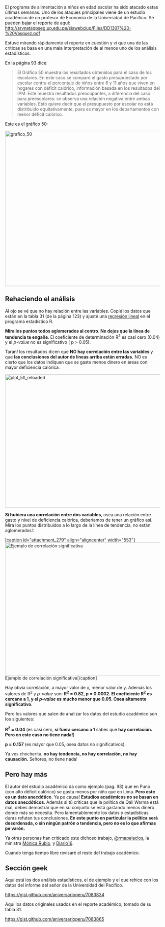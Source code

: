 El programa de alimentación a niños en edad escolar ha sido atacado estas últimas semanas. Uno de los ataques principales viene de un estudio académico de un profesor de Economía de la Universidad de Pacífico. Se pueden bajar el reporte de aquí: <a href="http://srvnetappseg.up.edu.pe/siswebciup/Files/DD1307%20-%20Vasquez.pdf">http://srvnetappseg.up.edu.pe/siswebciup/Files/DD1307%20-%20Vasquez.pdf</a>

Estuve mirando rápidamente el reporte en cuestión y vi que una de las críticas se basa en una mala interpretación de al menos uno de los análisis estadísticos.

En la página 93 dice:
<blockquote>El Gráfico 50 muestra los resultados obtenidos para el caso de los escolares. En este caso se comparó el gasto presupuestado por escolar contra el porcentaje de niños entre 6 y 11 años que viven en hogares con déficit calórico, información basada en los resultados del IPM. Este muestra resultados preocupantes, a diferencia del caso para preescolares: se observa una relación negativa entre ambas variables. Esto quiere decir que el presupuesto por escolar no está distribuido equitativamente, pues es mayor en los departamentos con menor déficit calórico.</blockquote>
Este es el gráfico 50:

<a href="http://aniversarioperu.files.wordpress.com/2013/10/grafico_50.png"><img class="aligncenter size-large wp-image-262" alt="grafico_50" src="http://aniversarioperu.files.wordpress.com/2013/10/grafico_50.png?w=630" width="630" height="504" /></a>
<h2>Rehaciendo el análisis</h2>
Al ojo se vé que no hay relación entre las variables. Copié los datos que están en la tabla 31 (de la página 123) y ajusté una <a href="http://es.wikipedia.org/wiki/Regresi%C3%B3n_lineal">regresión lineal</a> en el programa estadístico R.

<strong>Mira los puntos todos aglomerados al centro. No dejes que la línea de tendencia te engañe</strong>. El coeficiente de determinación R<sup>2</sup> es casi cero (0.04) y el <i>p-value</i> no es significativo ( p &gt; 0.05).

Tarán! los resultados dicen que <strong>NO hay correlación entre las variables </strong>y que <strong>las conclusiones del autor de líneas arriba están erradas.</strong> NO es cierto que los datos indiquen que se gaste menos dinero en áreas con mayor deficiencia calórica.

<a href="http://aniversarioperu.files.wordpress.com/2013/10/plot_50_reloaded.png"><img class="aligncenter size-full wp-image-263" alt="plot_50_reloaded" src="http://aniversarioperu.files.wordpress.com/2013/10/plot_50_reloaded.png" width="557" height="433" /></a>

<strong>Si hubiera una correlación entre dos variables</strong>, osea una relación entre gasto y nivel de deficiencia calórica, deberíamos de tener un gráfico así. Mira los puntos distribuidos a lo largo de la línea de tendencia, no están aglomerados!:

[caption id="attachment_279" align="aligncenter" width="553"]<a href="http://aniversarioperu.files.wordpress.com/2013/10/plot_ejemplo1.png"><img class="size-full wp-image-279" alt="Ejemplo de correlación significativa" src="http://aniversarioperu.files.wordpress.com/2013/10/plot_ejemplo1.png" width="553" height="431" /></a> Ejemplo de correlación significativa[/caption]

Hay obvia correlación, a mayor valor de x, menor valor de y. Además los valores de R<sup>2</sup> y <em>p-value</em> son: <strong>R<sup>2</sup> = 0.82, p = 0.0002. El coeficiente R<sup>2</sup> es cercano a 1, y el <em>p-value</em> es mucho menor que 0.05. Osea altamente significativo</strong>.

Pero los valores que salen de analizar los datos del estudio académico son los siguientes:

<strong>R<sup>2</sup> = 0.04</strong> (es casi cero, <strong>si fuera cercano a 1</strong> sabes que <strong>hay correlación. Pero en este caso <strong>no tiene nada!</strong>)</strong>

<strong>p = 0.157</strong> (es mayor que 0.05, osea datos no significativos).

Ya ves chocherita,<strong> no hay tendencia, no hay correlación, no hay causación.</strong> Señores, no tiene nada!
<h2>Pero hay más</h2>
El autor del estudio académico da como ejemplo (pag. 93) que en Puno (con alto déficit calórico) se gasta menos por niño que en Lima. <strong>Pero este es un dato anecdótico</strong>. Ya pe causa! <strong>Estudios académicos no se basan en datos anecdóticos</strong>. Además si tú criticas que la política de Qali Warma está mal, debes demostrar que en su conjunto se está gastando menos dinero donde más se necesita. Pero lamentablemente los datos y estadísticas duras refutan tus conclusiones.<strong> En este punto en particular la política será desordenada, o sin ningún patrón o tendencia, pero no es lo que afirmas pe varón.</strong>

Ya otras personas han criticado este dichoso trabajo, <a href="http://www.larepublica.pe/columnistas/contracandela/quien-quiere-comerse-la-comida-de-los-ninos-pobres-20-10-2013">@rmapalacios</a>, la ministra <a href="http://www.larepublica.pe/21-10-2013/hariamos-mal-minando-un-programa-que-busca-alimentar-a-nuestros-ninos">Mónica Rubio</a>, y <a href="http://diario16.pe/noticia/39580-campana-tremendista-comercio-enrique-vasquez-contra-programas-sociales">Diario16</a>.

Cuando tenga tiempo libre revisaré el resto del trabajo académico.
<h2>Sección geek</h2>
Aquí está los dos análisis estadísticos, el de ejemplo y el que rehice con los datos del informe del señor de la Universidad del Pacífico.

https://gist.github.com/aniversarioperu/7083834

Aquí los datos originales usados en el reporte académico, tomado de su tabla 31.

https://gist.github.com/aniversarioperu/7083865
